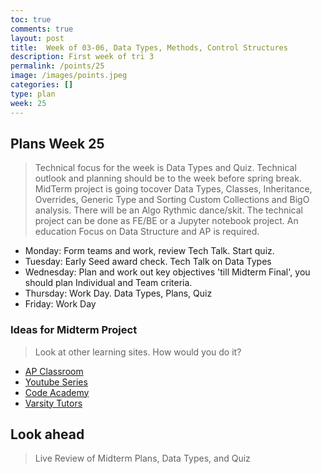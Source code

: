 ```yaml
---
toc: true
comments: true
layout: post
title:  Week of 03-06, Data Types, Methods, Control Structures
description: First week of tri 3
permalink: /points/25
image: /images/points.jpeg
categories: []
type: plan
week: 25
---
```


## Plans Week 25
> Technical focus for the week is Data Types and Quiz.  Technical outlook and planning should be to the week before spring break.   MidTerm project is going tocover Data Types, Classes, Inheritance, Overrides, Generic Type and Sorting Custom Collections and BigO analysis. There will be an Algo Rythmic dance/skit. The technical project can be done as FE/BE or a Jupyter notebook project.  An education Focus on Data Structure and AP is required.
- Monday: Form teams and work, review Tech Talk. Start quiz.
- Tuesday: Early Seed award check.  Tech Talk on Data Types
- Wednesday: Plan and work out key objectives 'till Midterm Final', you should plan Individual and Team criteria.
- Thursday: Work Day. Data Types, Plans, Quiz
- Friday: Work Day

### Ideas for Midterm Project
> Look at other learning sites.  How would you do it?
- [AP Classroom](https://apclassroom.collegeboard.org/8/home?unit=-1)
- [Youtube Series](https://www.google.com/search?q=APCSA+youtube&oq=APCSA+youtube&aqs=chrome..69i57.4923j0j7&sourceid=chrome&ie=UTF-8)
- [Code Academy](https://www.codecademy.com/learn/paths/ap-computer-science-a)
- [Varsity Tutors](https://www.varsitytutors.com/ap_computer_science_a-practice-tests)

## Look ahead
> Live Review of Midterm Plans, Data Types, and Quiz